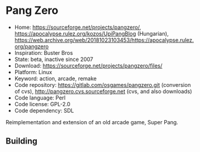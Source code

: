 # Pang Zero

- Home: https://sourceforge.net/projects/pangzero/, https://apocalypse.rulez.org/kozos/UpiPangBlog (Hungarian), https://web.archive.org/web/20181023103453/https://apocalypse.rulez.org/pangzero
- Inspiration: Buster Bros
- State: beta, inactive since 2007
- Download: https://sourceforge.net/projects/pangzero/files/
- Platform: Linux
- Keyword: action, arcade, remake
- Code repository: https://gitlab.com/osgames/pangzero.git (conversion of cvs), http://pangzero.cvs.sourceforge.net (cvs, and also downloads)
- Code language: Perl
- Code license: GPL-2.0
- Code dependency: SDL

Reimplementation and extension of an old arcade game, Super Pang.

## Building
